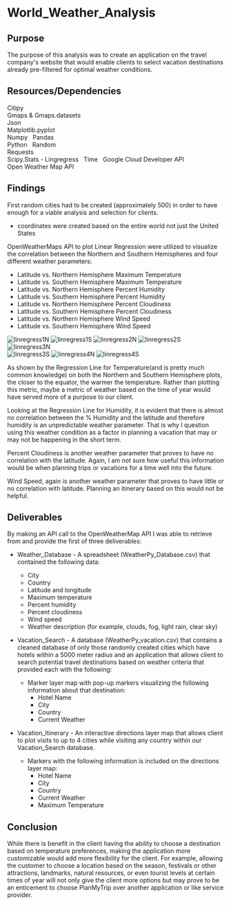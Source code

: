 # World_Weather_Analysis  

## Purpose  

The purpose of this analysis was to create an application on the travel company's website that would enable clients to select vacation destinations already pre-filtered for optimal weather conditions.  

## Resources/Dependencies  

Citipy  
Gmaps & Gmaps.datasets  
Json  
Matplotlib.pyplot  
Numpy  
Pandas  
Python  
Random  
Requests  
Scipy.Stats - Lingregress  
Time  
Google Cloud Developer API  
Open Weather Map API  

## Findings  

First random cities had to be created (approximately 500) in order to have enough for a viable analysis and selection for clients.  

- coordinates were created based on the entire world not just the United States  

OpenWeatherMaps API to plot Linear Regression were utilized to visualize the correlation between the Northern and Southern Hemispheres and four different weather parameters:  

- Latitude vs. Northern Hemisphere Maximum Temperature
- Latitude vs. Southern Hemisphere Maximum Temperature
- Latitude vs. Northern Hemisphere Percent Humidity
- Latitude vs. Southern Hemisphere Percent Humidity
- Latitude vs. Northern Hemisphere Percent Cloudiness  
- Latitude vs. Southern Hemisphere Percent Cloudiness  
- Latitude vs. Northern Hemisphere Wind Speed  
- Latitude vs. Southern Hemisphere Wind Speed  

![linregress1N](https://user-images.githubusercontent.com/83401820/127595969-2e146ea5-f2cc-480c-a9c8-250fd34f1f1b.png)
![linregress1S](https://user-images.githubusercontent.com/83401820/127595970-af0e94f3-5714-4c3e-856c-114054bc6b30.png)
![linregress2N](https://user-images.githubusercontent.com/83401820/127595971-5b1f4cca-15db-42fc-b3f9-57a600baa588.png)
![linregress2S](https://user-images.githubusercontent.com/83401820/127595972-9d4813c9-e1c6-46eb-98b4-c739aefcafb6.png)
![linregress3N](https://user-images.githubusercontent.com/83401820/127595973-29901acd-6425-49e7-aa5d-c9054f36de35.png)  
![linregress3S](https://user-images.githubusercontent.com/83401820/127595963-3ae594f6-b6a5-4d87-9977-1543ddfd4308.png)
![linregress4N](https://user-images.githubusercontent.com/83401820/127595965-33ba39e2-0b85-484a-ac7f-0f2c18ff1d9f.png)
![linregress4S](https://user-images.githubusercontent.com/83401820/127595967-ba87e07a-22b9-42e1-bbe3-21f311c18082.png)  


As shown by the Regression Line for Temperature(and is pretty much common knowledge) on both the Northern and Southern Hemisphere plots, the closer to the equator, the warmer the temperature. Rather than plotting this metric, maybe a metric of weather based on the time of year would have served more of a purpose to our client.

Looking at the Regression Line for Humidity, it is evident that there is almost no correlation between the % Humidity and the latitude and therefore humidity is an unpredictable weather parameter. That is why I question using this weather condition as a factor in planning a vacation that may or may not be happening in the short term.

Percent Cloudiness is another weather parameter that proves to have no correlation with the latitude. Again, I am not sure how useful this information would be when planning trips or vacations for a time well into the future.

Wind Speed, again is another weather parameter that proves to have little or no correlation with latitude. Planning an itinerary based on this would not be helpful.

## Deliverables

By making an API call to the OpenWeatherMap API I was able to retrieve from and provide the first of three deliverables:

- Weather_Database - A spreadsheet (WeatherPy_Database.csv) that contained the following data:
  - City
  - Country
  - Latitude and longitude
  - Maximum temperature
  - Percent humidity
  - Percent cloudiness
  - Wind speed
  - Weather description (for example, clouds, fog, light rain, clear sky)  

- Vacation_Search - A database (WeatherPy_vacation.csv) that contains a cleaned database of only those randomly created cities which have hotels within a 5000 meter radius and an application that allows client to search potential travel destinations based on weather criteria that provided each with the following:
  - Marker layer map with pop-up markers visualizing the following information about that destination:
    - Hotel Name
    - City
    - Country
    - Current Weather

- Vacation_Itinerary - An interactive directions layer map that allows client to plot visits to up to 4 cities while visiting any country within our Vacation_Search database.
  - Markers with the following information is included on the directions layer map:
    - Hotel Name
    - City
    - Country
    - Current Weather
    - Maximum Temperature

## Conclusion

While there is benefit in the client having the ability to choose a destination based on temperature preferences, making the application more customizable would add more flexibility for the client. For example, allowing the customer to choose a location based on the season, festivals or other attractions, landmarks, natural resources, or even tourist levels at certain times of year will not only give the client more options but may prove to be an enticement to choose PlanMyTrip over another application or like service provider.
